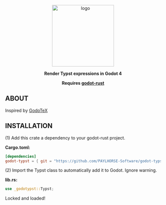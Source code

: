 <p align="center">
<img src="https://github.com/paylhorse/godot-typst/assets/74363924/61433620-8126-46a4-8deb-39c7eac1c5f1" alt="logo" width="200"/>
</p>
<p align="center">
<b>Render Typst expressions in Godot 4</b>
</p>
<p align="center">
<b>Requires <a href="https://github.com/godot-rust/gdext">godot-rust</a></b>
</p>

## ABOUT
Inspired by [GodoTeX](https://github.com/file-acomplaint/GodoTeX)

## INSTALLATION
(1) Add this crate a dependency to your godot-rust project. 

**Cargo.toml:**

```toml
[dependencies]
godot-typst = { git = "https://github.com/PAYLHORSE-Software/godot-typst" }
```
(2) Import the Typst class to automatically add it to Godot. Ignore warning.

**lib.rs:**

```rs
use _godotypst::Typst;
```

Locked and loaded!
